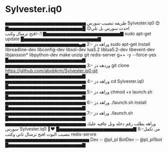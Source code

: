 # Sylvester.iq0
▅▅▅▅▅▅▅▅▅▅▅▅▅▅▅▅▅▅▅▅▅▅▅▅ طريقه تنصيب سورس Sylvester.iq0 😍احدث سورس بل تلي😌 █▅▅▅▅▅▅▅▅▅▅▅▅▅▅▅▅▅▅▅▅▅▅▇ ▇▅▅▅▅▅▅▅▅▅▅▅▅▅▅▅▅▅▅▅▅▅▅▇ 1:-افتح ترمنال وكتب sudo apt-get update   █▅▅▅▅▅▅▅▅▅▅▅▅▅▅▅▅▅▅▅▅▅▅▇  ▅▅▅▅▅▅▅▅▅▅▅▅▅▅▅▅▅▅▅▅▅▅▄▅ 2:- وراهه دز sudo apt-get install libreadline-dev libconfig-dev libssl-dev lua5.2 liblua5.2-dev libevent-dev libjansson* libpython-dev make unzip git redis-server g++ -y --force-yes  █▅▅▅▅▅▅▅▅▅▅▅▅▅▅▅▅▅▅▅▅▅▅▇ ▅▅▅▅▅▅▅▅▅▅▅▅▅▅▅▅▅▅▅▅▅▅▅▅ 3:- وردهه دز git clone https://github.com/abobkrm/Sylvester.iq0.git  █▅▅▅▅▅▅▅▅▅▅▅▅▅▅▅▅▅▅▅▅▅▅▇ ▅▅▅▅▅▅▅▅▅▅▅▅▅▅▅▅▅▅▅▅▅▅▅▅ 4:- وراهه دز cd Sylvester.iq0  █▅▅▅▅▅▅▅▅▅▅▅▅▅▅▅▅▅▅▅▅▅▅▇ ▅▅▅▅▅▅▅▅▅▅▅▅▅▅▅▅▅▅▅▅▅▅▅▅ 5:- وراهه دز  chmod +x launch.sh  █▅▅▅▅▅▅▅▅▅▅▅▅▅▅▅▅▅▅▅▅▅▅▇ ▅▅▅▅▅▅▅▅▅▅▅▅▅▅▅▅▅▅▅▅▅▅▅▅ 6:- وراهه دز  ./launch.sh install   █▅▅▅▅▅▅▅▅▅▅▅▅▅▅▅▅▅▅▅▅▅▅▇ ▅▅▅▅▅▅▅▅▅▅▅▅▅▅▅▅▅▅▅▅▅▅▅▅ 7:- وراهه دز ./launch.sh  █▅▅▅▅▅▅▅▅▅▅▅▅▅▅▅▅▅▅▅▅▅▅▇ ▅▅▅▅▅▅▅▅▅▅▅▅▅▅▅▅▅▅▅▅▅▅▅▅ وراهه يطلب رقم دخله وبل عافيه عليك سورس Sylvester.iq0 🌝❤️  █▅▅▅▅▅▅▅▅▅▅▅▅▅▅▅▅▅▅▅▅▅▅▇ 8:-من تكمل تنصيب البوت افتح ترمنال ثاني وكتب redis-servre ▅▅▅▅▅▅▅▅▅▅▅▅▅▅▅▅▅▅▅▅▅▅▅▅▅ Dev :- @pl_pl BotDev :- @pl_pl1bot  █▅▅▅▅▅▅▅▅▅▅▅▅▅▅▅▅▅▅▅▅▅▅▇
